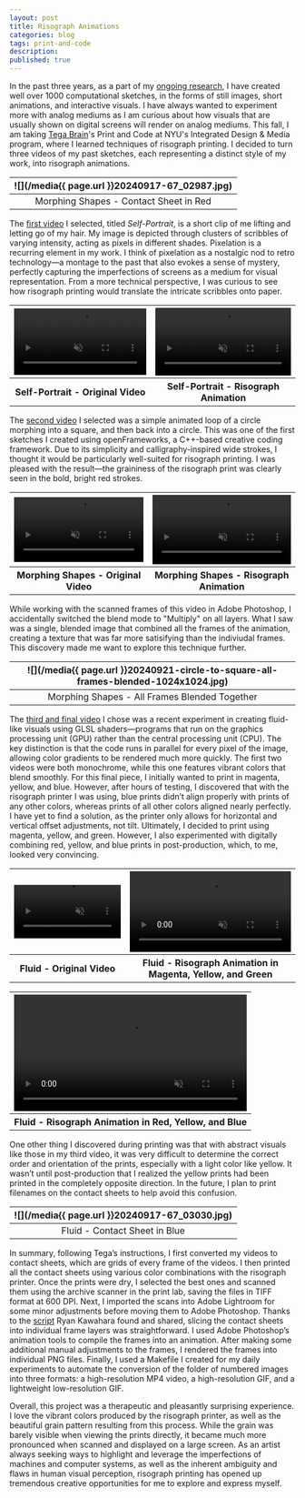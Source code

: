 ```yaml
---
layout: post
title: Risograph Animations
categories: blog
tags: print-and-code
description:
published: true
---
```


In the past three years, as a part of my [ongoing research](https://jackbdu.com/works/daily-sketches/), I have created well over 1000 computational sketches, in the forms of still images, short animations, and interactive visuals. I have always wanted to experiment more with analog mediums as I am curious about how visuals that are usually shown on digital screens will render on analog mediums. This fall, I am taking [Tega Brain](https://tegabrain.com/about)'s Print and Code at NYU's Integrated Design & Media program, where I learned techniques of risograph printing. I decided to turn three videos of my past sketches, each representing a distinct style of my work, into risograph animations.

| ![](/media{{ page.url }}20240917-67_02987.jpg) |
| :--------------------------------------------: |
|     Morphing Shapes - Contact Sheet in Red     |

The [first video](https://www.instagram.com/p/CmIBzGdB0yz/?img_index=4) I selected, titled _Self-Portrait_, is a short clip of me lifting and letting go of my hair. My image is depicted through clusters of scribbles of varying intensity, acting as pixels in different shades. Pixelation is a recurring element in my work. I think of pixelation as a nostalgic nod to retro technology—a montage to the past that also evokes a sense of mystery, perfectly capturing the imperfections of screens as a medium for visual representation. From a more technical perspective, I was curious to see how risograph printing would translate the intricate scribbles onto paper.

<table style="width: 100%;">
  <thead>
  <tr>
  <th>
    <video width="100%" preload="auto" autoplay loop muted>
      <source src="/media{{ page.url }}20221213-symmetrical-long-scribble-filter-single-color-webcam-mirror-16x16-lifting-hair.mp4" type='video/mp4'>
    </video>
  </th>
  <th>
    <video width="100%" preload="auto" autoplay loop muted>
      <source src="/media{{ page.url }}20240929-self-portrait-1250x1250@15fps_720p.mp4" type='video/mp4'>
    </video>
  </th>
  </tr>
  </thead>
  <tbody>
  <tr>
  <th>
  Self-Portrait - Original Video
  </th>
  <th>
  Self-Portrait - Risograph Animation
  </th>
  </tr>
  </tbody>
</table>

The [second video](https://www.instagram.com/p/CpD_0hON3Z7/) I selected was a simple animated loop of a circle morphing into a square, and then back into a circle. This was one of the first sketches I created using openFrameworks, a C++-based creative coding framework. Due to its simplicity and calligraphy-inspired wide strokes, I thought it would be particularly well-suited for risograph printing. I was pleased with the result—the graininess of the risograph print was clearly seen in the bold, bright red strokes.

<table style="width: 100%;">
  <thead>
  <tr>
  <th>
    <video width="100%" preload="auto" autoplay loop muted>
      <source src="/media{{ page.url }}20230224-orthographic-rotation-circle-to-square-1024x1024@60fps.mp4" type='video/mp4'>
    </video>
  </th>
  <th>
    <video width="100%" preload="auto" autoplay loop muted>
      <source src="/media{{ page.url }}20240921-circle-to-square-1250x1250@30fps_720p.mp4" type='video/mp4'>
    </video>
  </th>
  </tr>
  </thead>
  <tbody>
  <tr>
  <th>
  Morphing Shapes - Original Video
  </th>
  <th>
  Morphing Shapes - Risograph Animation
  </th>
  </tr>
  </tbody>
</table>

While working with the scanned frames of this video in Adobe Photoshop, I accidentally switched the blend mode to "Multiply" on all layers. What I saw was a single, blended image that combined all the frames of the animation, creating a texture that was far more satisifying than the indiviudal frames. This discovery made me want to explore this technique further.

| ![](/media{{ page.url }}20240921-circle-to-square-all-frames-blended-1024x1024.jpg) |
| :---------------------------------------------------------------------------------: |
|                    Morphing Shapes - All Frames Blended Together                    |

The [third and final video](https://www.instagram.com/p/C_VjNVjxZ4u/) I chose was a recent experiment in creating fluid-like visuals using GLSL shaders—programs that run on the graphics processing unit (GPU) rather than the central processing unit (CPU). The key distinction is that the code runs in parallel for every pixel of the image, allowing color gradients to be rendered much more quickly. The first two videos were both monochrome, while this one features vibrant colors that blend smoothly. For this final piece, I initially wanted to print in magenta, yellow, and blue. However, after hours of testing, I discovered that with the risograph printer I was using, blue prints didn’t align properly with prints of any other colors, whereas prints of all other colors aligned nearly perfectly. I have yet to find a solution, as the printer only allows for horizontal and vertical offset adjustments, not tilt. Ultimately, I decided to print using magenta, yellow, and green. However, I also experimented with digitally combining red, yellow, and blue prints in post-production, which, to me, looked very convincing.

<table style="width: 100%;">
  <thead>
  <tr>
  <th>
    <video width="100%" preload="auto" autoplay loop muted>
      <source src="/media{{ page.url }}20240831-daily-experiment-glsl-animated-colorful-bubbles-purple-and-yellow-1080p@60fps.mp4" type='video/mp4'>
    </video>
  </th>
  <th>
    <video width="100%" preload="auto" autoplay loop muted>
      <source src="/media{{ page.url }}20240929-fluid-magenta-yellow-green-1080p@30fps_720p.mp4" type='video/mp4'>
    </video>
  </th>
  </tr>
  </thead>
  <tbody>
  <tr>
  <th>
  Fluid - Original Video
  </th>
  <th>
  Fluid - Risograph Animation in Magenta, Yellow, and Green
  </th>
  </tr>
  </tbody>
</table>
<table style="width: 100%;">
  <thead>
  <tr>
  <th>
    <video width="100%" preload="auto" autoplay loop muted>
      <source src="/media{{ page.url }}20240929-fluid-red-yellow-blue-merged-in-post-with-manual-adjustments-1080p@30fps_720p.mp4" type='video/mp4'>
    </video>
  </th>
  </tr>
  </thead>
  <tbody>
  <tr>
  <th>
  Fluid - Risograph Animation in Red, Yellow, and Blue
  </th>
  </tr>
  </tbody>
</table>

One other thing I discovered during printing was that with abstract visuals like those in my third video, it was very difficult to determine the correct order and orientation of the prints, especially with a light color like yellow. It wasn’t until post-production that I realized the yellow prints had been printed in the completely opposite direction. In the future, I plan to print filenames on the contact sheets to help avoid this confusion.

| ![](/media{{ page.url }}20240917-67_03030.jpg) |
| :--------------------------------------------: |
|         Fluid - Contact Sheet in Blue          |

In summary, following Tega’s instructions, I first converted my videos to contact sheets, which are grids of every frame of the videos. I then printed all the contact sheets using various color combinations with the risograph printer. Once the prints were dry, I selected the best ones and scanned them using the archive scanner in the print lab, saving the files in TIFF format at 600 DPI. Next, I imported the scans into Adobe Lightroom for some minor adjustments before moving them to Adobe Photoshop. Thanks to the [script](https://community.adobe.com/t5/photoshop-ecosystem-discussions/divide-my-image-to-layers/m-p/12467569#M591582) Ryan Kawahara found and shared, slicing the contact sheets into individual frame layers was straightforward. I used Adobe Photoshop’s animation tools to compile the frames into an animation. After making some additional manual adjustments to the frames, I rendered the frames into individual PNG files. Finally, I used a Makefile I created for my daily experiments to automate the conversion of the folder of numbered images into three formats: a high-resolution MP4 video, a high-resolution GIF, and a lightweight low-resolution GIF.

Overall, this project was a therapeutic and pleasantly surprising experience. I love the vibrant colors produced by the risograph printer, as well as the beautiful grain pattern resulting from this process. While the grain was barely visible when viewing the prints directly, it became much more pronounced when scanned and displayed on a large screen. As an artist always seeking ways to highlight and leverage the imperfections of machines and computer systems, as well as the inherent ambiguity and flaws in human visual perception, risograph printing has opened up tremendous creative opportunities for me to explore and express myself.
